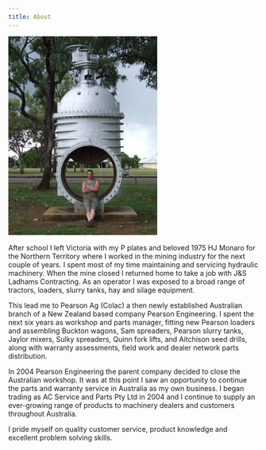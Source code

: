 ```yaml
---
title: About
---
```


<img class="about-image rounded float-right" src="/images/gatevalve3.jpg">

<p>After school I left Victoria with my P plates and beloved 1975 HJ Monaro for the Northern Territory where I worked in the mining industry for the next couple of years. I spent most of my time maintaining and servicing hydraulic machinery. When the mine closed I returned home to take a job with J&S Ladhams Contracting. As an operator I was exposed to a broad range of tractors, loaders, slurry tanks, hay and silage equipment. </p>

<p>This lead me to Pearson Ag (Colac) a then newly established Australian branch of a New Zealand based company Pearson Engineering. I spent the next six years as workshop and parts manager, fitting new Pearson loaders and assembling Buckton wagons, Sam spreaders, Pearson slurry tanks, Jaylor mixers, Sulky spreaders, Quinn fork lifts, and Aitchison seed drills, along with warranty assessments, field work and dealer network parts distribution.</p>

<p>In 2004 Pearson Engineering the parent company decided to close the Australian workshop. It was at this point I saw an opportunity to continue the parts and warranty service in Australia as my own business. I began trading as AC Service and Parts Pty Ltd in 2004 and I continue to supply an ever-growing range of products to machinery dealers and customers throughout Australia.</p>

<p>I pride myself on quality customer service, product knowledge and excellent problem solving skills.</p>
